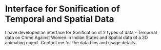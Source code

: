 # Interface for Sonification of Temporal and Spatial Data
I have developed an interface for Sonification of 2 types of data - Temporal data on Crime Against Women in Indian States and Spatial data of a 3D animating object. Contact me for the data files and usage details.
